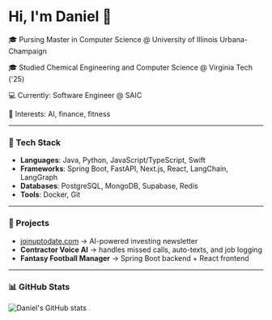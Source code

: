 # Hi, I'm Daniel 👋  

🎓 Pursing Master in Computer Science @ University of Illinois Urbana-Champaign

🎓 Studied Chemical Engineering and Computer Science @ Virginia Tech ('25)

💻 Currently: Software Engineer @ SAIC

🚀 Interests: AI, finance, fitness


---

### 🔧 Tech Stack
- **Languages**: Java, Python, JavaScript/TypeScript, Swift  
- **Frameworks**: Spring Boot, FastAPI, Next.js, React, LangChain, LangGraph
- **Databases**: PostgreSQL, MongoDB, Supabase, Redis
- **Tools**: Docker, Git

---

### 📌 Projects
- [joinuptodate.com](https://joinuptodate.com) → AI-powered investing newsletter  
- **Contractor Voice AI** → handles missed calls, auto-texts, and job logging  
- **Fantasy Football Manager** → Spring Boot backend + React frontend  

---

### 📊 GitHub Stats
![Daniel's GitHub stats](https://github-readme-stats.vercel.app/api?username=danielmuller&show_icons=true&theme=radical)
